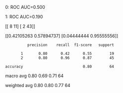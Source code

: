 0: ROC AUC=0.500

1: ROC AUC=0.190

[[ 8 11]
 [ 2 43]]

[[0.42105263 0.57894737]
 [0.04444444 0.95555556]]

              precision    recall  f1-score   support

           1       0.80      0.42      0.55        19
           2       0.80      0.96      0.87        45

    accuracy                           0.80        64

   macro avg       0.80      0.69      0.71        64

weighted avg       0.80      0.80      0.77        64

